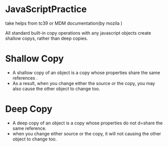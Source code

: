 # JavaScriptPractice
take helps from tc39 or MDM documentation(by mozila )
<p> All standard built-in copy operations with any javascript objects create shallow copys, rather than deep copies. </p>

<h1>Shallow Copy</h1>
    <ul>
       <li>
           A shallow copy of an object is a copy whose properties share the same references .
        </li>
       <li>
           As a result, when you change either the source or the copy, you may also cause the other object to change too.
       </li>
    </ul>

<h1>Deep Copy</h1>
    <ul>
        <li>
            A deep copy of an object is a copy whose properties do not d=share the same reference.
        </li>
        <li>
            when you change either source or the copy, it will not causing the other object to change too.
        </li>
    </ul>    
